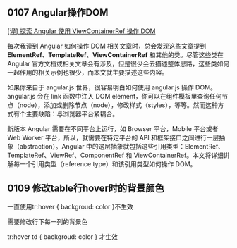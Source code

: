 ## 0107 Angular操作DOM

[[译] 探索 Angular 使用 ViewContainerRef 操作 DOM](https://segmentfault.com/a/1190000013860896)

每次我读到 Angular 如何操作 DOM 相关文章时，总会发现这些文章提到 **ElementRef**、**TemplateRef**、**ViewContainerRef** 和其他的类。尽管这些类在 Angular 官方文档或相关文章会有涉及，但是很少会去描述整体思路，这些类如何一起作用的相关示例也很少，而本文就主要描述这些内容。

如果你来自于 angular.js 世界，很容易明白如何使用 angular.js 操作 DOM。angular.js 会在 link 函数中注入 DOM element，你可以在组件模板里查询任何节点（node），添加或删除节点（node），修改样式（styles），等等。然而这种方式有个主要缺陷：与浏览器平台紧耦合。

新版本 Angular 需要在不同平台上运行，如 Browser 平台，Mobile 平台或者 Web Worker 平台，所以，就需要在特定平台的 API 和框架接口之间进行一层抽象（abstraction）。Angular 中的这层抽象就包括这些引用类型：ElementRef、TemplateRef、ViewRef、ComponentRef 和 ViewContainerRef。本文将详细讲解每一个引用类型（reference type）和该引用类型如何操作 DOM。

## 0109 修改table行hover时的背景颜色

一直使用tr:hover { backgroud: color }不生效

需要修改行下每一列的背景色

tr:hover td { backgroud: color } 才生效
